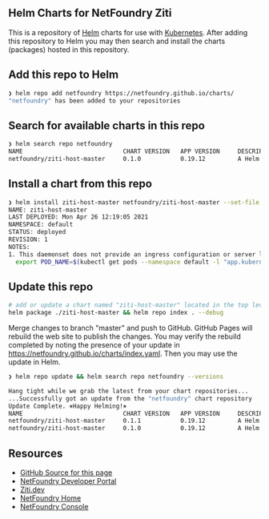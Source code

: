 ## Helm Charts for NetFoundry Ziti

This is a repository of [Helm](https://helm.sh/) charts for use with [Kubernetes](https://kubernetes.io/). After adding this repository to Helm you may then search and install the charts (packages) hosted in this repository.

## Add this repo to Helm

```bash
❯ helm repo add netfoundry https://netfoundry.github.io/charts/                                                                                               
"netfoundry" has been added to your repositories                         
```

## Search for available charts in this repo

```bash
❯ helm search repo netfoundry
NAME                            CHART VERSION   APP VERSION     DESCRIPTION                
netfoundry/ziti-host-master     0.1.0           0.19.12         A Helm chart for Kubernetes
```

## Install a chart from this repo

```bash
❯ helm install ziti-host-master netfoundry/ziti-host-master --set-file enrollmentToken=./Linux1.jwt
NAME: ziti-host-master
LAST DEPLOYED: Mon Apr 26 12:19:05 2021
NAMESPACE: default
STATUS: deployed
REVISION: 1
NOTES:
1. This daemonset does not provide an ingress configuration or server listener port, only egress from the pod to "endpoint-hosted" services for a NetFoundry network:
  export POD_NAME=$(kubectl get pods --namespace default -l "app.kubernetes.io/name=ziti-host-master,app.kubernetes.io/instance=ziti-host-master" -o jsonpath="{.items[0].metadata.name}")
```

## Update this repo

```bash
# add or update a chart named "ziti-host-master" located in the top level of this repo
helm package ./ziti-host-master && helm repo index . --debug
```

Merge changes to branch "master" and push to GitHub. GitHub Pages will rebuild the web site to publish the changes. You may verify the rebuild completed by noting the presence of your update in https://netfoundry.github.io/charts/index.yaml. Then you may use the update in Helm.

```bash
❯ helm repo update && helm search repo netfoundry --versions

Hang tight while we grab the latest from your chart repositories...
...Successfully got an update from the "netfoundry" chart repository
Update Complete. ⎈Happy Helming!⎈
NAME                            CHART VERSION   APP VERSION     DESCRIPTION                
netfoundry/ziti-host-master     0.1.1           0.19.12         A Helm chart for Kubernetes
netfoundry/ziti-host-master     0.1.0           0.19.12         A Helm chart for Kubernetes
```

## Resources

* [GitHub Source for this page](https://github.com/netfoundry/charts)
* [NetFoundry Developer Portal](https://developer.netfoundry.io/)
* [Ziti.dev](https://ziti.dev/)
* [NetFoundry Home](https://netfoundry.io/)
* [NetFoundry Console](https://nfconsole.io/)

